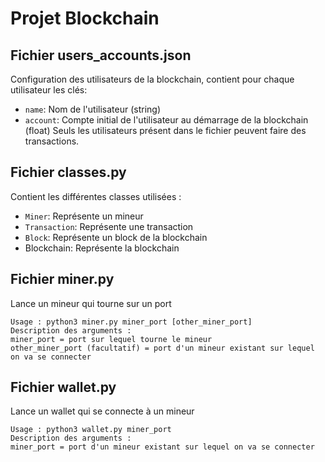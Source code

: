 # Projet Blockchain

## Fichier users_accounts.json
Configuration des utilisateurs de la blockchain, contient pour chaque utilisateur les clés:
- `name`: Nom de l'utilisateur (string)
- `account`: Compte initial de l'utilisateur au démarrage de la blockchain (float)
Seuls les utilisateurs présent dans le fichier peuvent faire des transactions.

## Fichier classes.py
Contient les différentes classes utilisées :
- `Miner`: Représente un mineur
- `Transaction`: Représente une transaction
- `Block`: Représente un block de la blockchain
- Blockchain: Représente la blockchain

## Fichier miner.py
Lance un mineur qui tourne sur un port
```console
Usage : python3 miner.py miner_port [other_miner_port]
Description des arguments :
miner_port = port sur lequel tourne le mineur
other_miner_port (facultatif) = port d'un mineur existant sur lequel on va se connecter
```

## Fichier wallet.py
Lance un wallet qui se connecte à un mineur
```console
Usage : python3 wallet.py miner_port
Description des arguments :
miner_port = port d'un mineur existant sur lequel on va se connecter
```